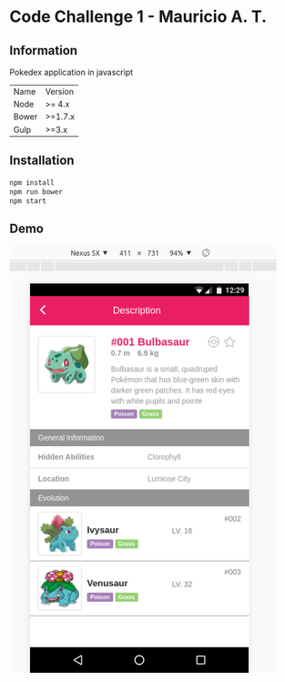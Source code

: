 # Code Challenge 1 - Mauricio A. T.


## Information
Pokedex application in javascript
<table>

<tr>
<td>Name</td>
<td>Version</td>
</tr>

<tr>
<td>Node</td>
<td>>= 4.x</td>
</tr>

<tr>
<td>Bower</td>
<td>>=1.7.x</td>
</tr>

<tr>
<td>Gulp</td>
<td>>=3.x</td>
</tr>

</table>

## Installation

```
npm install
npm run bower
npm start

```

## Demo

![Demo](screenshots/1.png)
